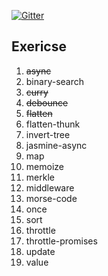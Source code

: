 [![Gitter][gitter-image]][gitter-url]

## Exericse

1. ~~async~~
2. binary-search
3. ~~curry~~
4. ~~debounce~~
5. ~~flatten~~
6. flatten-thunk
7. invert-tree
8. jasmine-async
9. map
10. memoize
11. merkle
12. middleware
13. morse-code
14. once
15. sort
16. throttle
17. throttle-promises
18. update
19. value

[gitter-image]: https://badges.gitter.im/Join%20Chat.svg
[gitter-url]: https://gitter.im/kolodny/exercises

